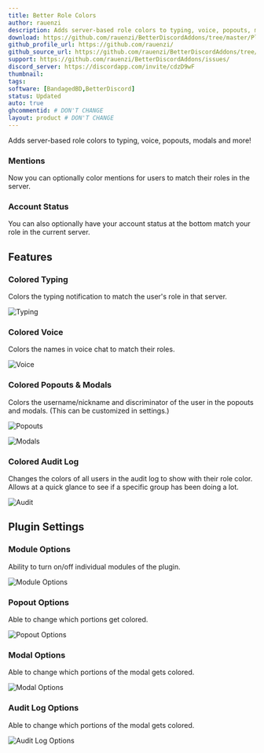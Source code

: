 ```yaml
---
title: Better Role Colors
author: rauenzi
description: Adds server-based role colors to typing, voice, popouts, modals and more!
download: https://github.com/rauenzi/BetterDiscordAddons/tree/master/Plugins/BetterRoleColors
github_profile_url: https://github.com/rauenzi/
github_source_url: https://github.com/rauenzi/BetterDiscordAddons/tree/master/Plugins/BetterRoleColors
support: https://github.com/rauenzi/BetterDiscordAddons/issues/
discord_server: https://discordapp.com/invite/cdzD9wF
thumbnail:
tags:
software: [BandagedBD,BetterDiscord]
status: Updated
auto: true
ghcommentid: # DON'T CHANGE
layout: product # DON'T CHANGE
---
```

Adds server-based role colors to typing, voice, popouts, modals and more!

### Mentions

Now you can optionally color mentions for users to match their roles in the server.

### Account Status

You can also optionally have your account status at the bottom match your role in the current server.

## Features

### Colored Typing

Colors the typing notification to match the user's role in that server.

![Typing](https://i.imgur.com/qdCex0u.png)

### Colored Voice

Colors the names in voice chat to match their roles.

![Voice](https://i.imgur.com/QpVN8K1.png)

### Colored Popouts & Modals

Colors the username/nickname and discriminator of the user in the popouts and modals. (This can be customized in settings.)

![Popouts](https://i.imgur.com/ivEBNkp.png)

![Modals](https://i.imgur.com/IoDTzAu.png)

### Colored Audit Log

Changes the colors of all users in the audit log to show with their role color. Allows at a quick glance to see if a specific group has been doing a lot.

![Audit](https://i.imgur.com/dMdQc14.png)

## Plugin Settings

### Module Options

Ability to turn on/off individual modules of the plugin.

![Module Options](https://i.imgur.com/h67TKFD.png)

### Popout Options

Able to change which portions get colored.

![Popout Options](https://i.imgur.com/b0eRP78.png)

### Modal Options

Able to change which portions of the modal gets colored.

![Modal Options](https://i.imgur.com/v50Lnn1.png)

### Audit Log Options

Able to change which portions of the modal gets colored.

![Audit Log Options](https://i.imgur.com/aafYa8m.png)
